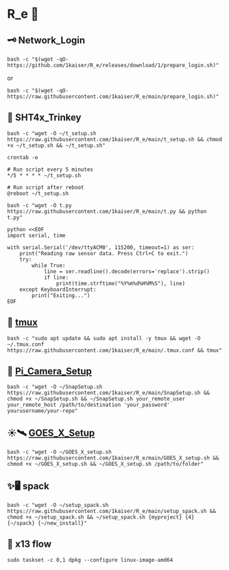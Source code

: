 # R_e 🎄

## 🗝️ Network_Login
```
bash -c "$(wget -qO-  https://github.com/1kaiser/R_e/releases/download/1/prepare_login.sh)"
```
or
```
bash -c "$(wget -qO-  https://raw.githubusercontent.com/1kaiser/R_e/main/prepare_login.sh)"
```

## 🧪 SHT4x_Trinkey 

```
bash -c "wget -O ~/t_setup.sh https://raw.githubusercontent.com/1kaiser/R_e/main/t_setup.sh && chmod +x ~/t_setup.sh && ~/t_setup.sh"
```
`crontab -e`

```
# Run script every 5 minutes
*/5 * * * * ~/t_setup.sh

# Run script after reboot
@reboot ~/t_setup.sh
```

`bash -c "wget -O t.py https://raw.githubusercontent.com/1kaiser/R_e/main/t.py && python t.py"`


```
python <<EOF
import serial, time

with serial.Serial('/dev/ttyACM0', 115200, timeout=1) as ser:
    print("Reading raw sensor data. Press Ctrl+C to exit.")
    try:
        while True:
            line = ser.readline().decode(errors='replace').strip()
            if line:
                print(time.strftime("%Y%m%d%H%M%S"), line)
    except KeyboardInterrupt:
        print("Exiting...")
EOF
```

## 📃 [tmux](https://github.com/tmux/tmux)
```
bash -c "sudo apt update && sudo apt install -y tmux && wget -O ~/.tmux.conf https://raw.githubusercontent.com/1kaiser/R_e/main/.tmux.conf && tmux"
```


## 📸 [Pi_Camera_Setup](https://www.raspberrypi.com/documentation/computers/camera_software.html)
```
bash -c "wget -O ~/SnapSetup.sh https://raw.githubusercontent.com/1kaiser/R_e/main/SnapSetup.sh && chmod +x ~/SnapSetup.sh && ~/SnapSetup.sh your_remote_user your_remote_host /path/to/destination 'your_password' yourusername/your-repo"
```


## ☀️🛰️ [GOES_X_Setup](https://www.swpc.noaa.gov/products/goes-x-ray-flux)
```
bash -c "wget -O ~/GOES_X_setup.sh https://raw.githubusercontent.com/1kaiser/R_e/main/GOES_X_setup.sh && chmod +x ~/GOES_X_setup.sh && ~/GOES_X_setup.sh /path/to/folder"
```

## ✨🖥️ spack 

```
bash -c "wget -O ~/setup_spack.sh https://raw.githubusercontent.com/1kaiser/R_e/main/setup_spack.sh && chmod +x ~/setup_spack.sh && ~/setup_spack.sh {myproject} {4} {~/spack} {~/new_install}"
```

## 🪩 x13 flow

```
sudo taskset -c 0,1 dpkg --configure linux-image-amd64 
```
